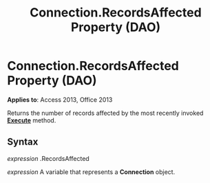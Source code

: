 ﻿---
title: Connection.RecordsAffected Property (DAO)
TOCTitle: RecordsAffected Property
ms:assetid: abce8e96-9ed4-b162-207f-52605d7af8ee
ms:mtpsurl: https://msdn.microsoft.com/library/Ff821486(v=office.15)
ms:contentKeyID: 48546983
ms.date: 09/18/2015
mtps_version: v=office.15
---

# Connection.RecordsAffected Property (DAO)


**Applies to**: Access 2013, Office 2013

Returns the number of records affected by the most recently invoked **[Execute](connection-execute-method-dao.md)** method.

## Syntax

*expression* .RecordsAffected

*expression* A variable that represents a **Connection** object.

